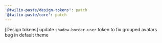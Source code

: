 ```yaml
---
'@twilio-paste/design-tokens': patch
'@twilio-paste/core': patch
---
```


[Design tokens] update `shadow-border-user` token to fix grouped avatars bug in default theme
